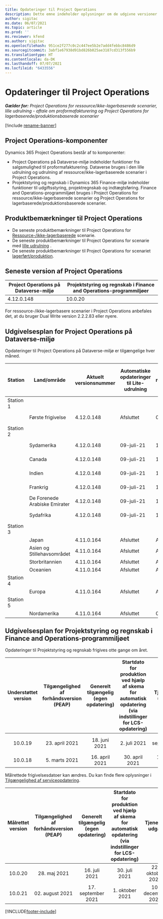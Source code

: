 ```yaml
---
title: Opdateringer til Project Operations
description: Dette emne indeholder oplysninger om de udgivne versioner af Dynamics 365 Project Operations.
author: sigitac
ms.date: 06/07/2021
ms.topic: article
ms.prod: ''
ms.reviewer: kfend
ms.author: sigitac
ms.openlocfilehash: 951ce2f277c0c2c447ee5b2e7add4febbc8486d9
ms.sourcegitcommit: 3abf1e67938d91bd826b025ae3187cd313f556b9
ms.translationtype: HT
ms.contentlocale: da-DK
ms.lasthandoff: 07/07/2021
ms.locfileid: "6433556"
---
```

# <a name="project-operations-updates"></a>Opdateringer til Project Operations

_**Gælder for:** Project Operations for ressource/ikke-lagerbaserede scenarier, lille udrulning - aftale om proformafakturering og Project Operations for lagerbaserede/produktionsbaserede scenarier_

[!include [rename-banner](~/includes/cc-data-platform-banner.md)]

## <a name="project-operations-components"></a>Project Operations-komponenter

Dynamics 365 Project Operations består af to komponenter:

- Project Operations på Dataverse-miljø indeholder funktioner fra salgsmulighed til proformafakturering. Dataverse bruges i den lille udrulning og udrulning af ressource/ikke-lagerbaserede scenarier i Project Operations.
- Projektstyring og regnskab i Dynamics 365 Finance-miljø indeholder funktioner til udgiftsstyring, projektregnskab og indtægtsføring. Finance and Operations-programmiljøet bruges i Project Operations for ressource/ikke-lagerbaserede scenarier og Project Operations for lagerbaserede/produktionsbaserede scenarier.

## <a name="project-operations-release-notes"></a>Produktbemærkninger til Project Operations
- De seneste produktbemærkninger til Project Operations for [Ressource-/ikke-lagerbaserede](whats-new-july-2021-resource-based.md) scenarie.
- De seneste produktbemærkninger til Project Operations for scenarie med [lille udrulning](../pro/whats-new/whats-new-july-2021-lite.md) .
- De seneste produktbemærkninger til Project Operations for scenariet [lagerført/produktion](../prod-pma/whats-new/whats-new-jul-2021-stocked.md).

## <a name="project-operations-latest-version"></a>Seneste version af Project Operations

| Project Operations på Dataverse-miljø | Projektstyring og regnskab i Finance and Operations-programmiljøer | 
| --- | --- |
| 4.12.0.148 | 10.0.20 |

For ressource-/ikke-lagerbasere scenarier i Project Operations anbefales det, at du bruger Dual Write version 2.2.2.83 eller nyere.

## <a name="release-schedule-for-project-operations-on-dataverse-environment"></a>Udgivelsesplan for Project Operations på Dataverse-miljø

Opdateringer til Project Operations på Dataverse-miljø er tilgængelige hver måned. 

| Station | Land/område | Aktuelt versionsnummer | Automatiske opdateringer til Lite-udrulning | Automatiske opdateringer til ressource-/ikke-lagerbaseret udrulning | Næste versionsnummer | Næste version er almindeligt tilgængelig |
|-----------|-----------------------|-----------------|--------------|---------------------|---------------------|---------------------|
| Station 1 |   &nbsp;              |    &nbsp;       | &nbsp;       |      &nbsp;         |      &nbsp;         |      &nbsp;         |
|   &nbsp;  | Første frigivelse         |  4.12.0.148     | Afsluttet     | 09-juli-21          | TBD                 | 06-august-21        |
| Station 2 |   &nbsp;              |    &nbsp;       | &nbsp;       |      &nbsp;         |      &nbsp;         |      &nbsp;         |
|   &nbsp;  | Sydamerika         |  4.12.0.148     | 09-juli-21   | 16-juli-21          | TBD                 | 06-august-21        |
|    &nbsp; | Canada                |  4.12.0.148     | 09-juli-21   | 16-juli-21          | TBD                 | 06-august-21        |
|   &nbsp;  | Indien                 |  4.12.0.148     | 09-juli-21   | 16-juli-21          | TBD                 | 06-august-21        |
|   &nbsp;  | Frankrig                |  4.12.0.148     | 09-juli-21   | 16-juli-21          | TBD                 | 06-august-21        |
|   &nbsp;  | De Forenede Arabiske Emirater  |  4.12.0.148     | 09-juli-21   | 16-juli-21          | TBD                 | 06-august-21        |
|   &nbsp;  | Sydafrika          |  4.12.0.148     | 09-juli-21   | 16-juli-21          | TBD                 | 06-august-21        |
| Station 3 |      &nbsp;           |     &nbsp;      |     &nbsp;   |      &nbsp;         |      &nbsp;         |      &nbsp;         |
|   &nbsp;  | Japan                 |  4.11.0.164     | Afsluttet     | Afsluttet            | 4.12.0.148          | 09-juli-21          |
|   &nbsp;  | Asien og Stillehavsområdet          |  4.11.0.164     | Afsluttet     | Afsluttet            | 4.12.0.148          | 09-juli-21          |
|   &nbsp;  | Storbritannien         |  4.11.0.164     | Afsluttet     | Afsluttet            | 4.12.0.148          | 09-juli-21          |
|   &nbsp;  | Oceanien               |  4.11.0.164     | Afsluttet     | Afsluttet            | 4.12.0.148          | 09-juli-21          |
| Station 4 |     &nbsp;            |     &nbsp;      |     &nbsp;   |      &nbsp;         |      &nbsp;         |      &nbsp;         |
|   &nbsp;  | Europa                |  4.11.0.164     | Afsluttet     | Afsluttet            | 4.12.0.148          | 16-juli-21          |
| Station 5 |     &nbsp;            |     &nbsp;      |     &nbsp;   |      &nbsp;         |      &nbsp;         |      &nbsp;         |
|   &nbsp;  | Nordamerika         |  4.11.0.164     | Afsluttet     | 09-juli-21          | 4.12.0.148          | 23-juli-21          |



## <a name="release-schedule-for-project-management-and-accounting-in-the-finance-and-operations-apps-environment"></a>Udgivelsesplan for Projektstyring og regnskab i Finance and Operations-programmiljøet

Opdateringer til Projektstyring og regnskab frigives otte gange om året.

|          Understøttet version          | Tilgængelighed af forhåndsversion (PEAP) | Generelt tilgængelig (egen opdatering) | Startdato for produktion ved hjælp af skema for automatisk opdatering (via indstillinger for LCS-opdatering) |   Tjeneste udgår   |
|:-------------------------:|:---------------------------:|:---------------------------------:|:--------------------------------------------------------------------:|:------------------:|
|          10.0.19          |        23. april 2021       |            18. juni 2021           |                             2. juli 2021                             | 17. september 2021 |
|          10.0.18          |        5. marts 2021        |           16. april 2021          |                            30. april 2021                            |    16. juli 2021   |


Målrettede frigivelsesdatoer kan ændres. Du kan finde flere oplysninger i [Tilgængelighed af serviceopdatering](/dynamics365/fin-ops-core/fin-ops/get-started/public-preview-releases?toc=%2fdynamics365%2ffinance%2ftoc.json).

|          Målrettet version          | Tilgængelighed af forhåndsversion (PEAP) | Generelt tilgængelig (egen opdatering) | Startdato for produktion ved hjælp af skema for automatisk opdatering (via indstillinger for LCS-opdatering) |   Tjeneste udgår   |
|:-------------------------:|:---------------------------:|:---------------------------------:|:--------------------------------------------------------------------:|:------------------:|
|          10.0.20          |         28. maj 2021        |           16. juli 2021           |                             30. juli 2021                             |  22. oktober 2021  |
|          10.0.21          |         02. august 2021     |           17. september 2021      |                             1. oktober 2021                           |  10. december 2021  |


[!INCLUDE[footer-include](../includes/footer-banner.md)]
